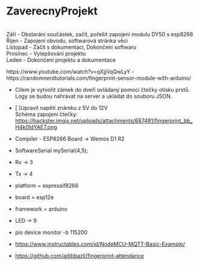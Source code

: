 # ZaverecnyProjekt
<br>Září - Obstarání součástek, začít, pořešit zapojení modulu DY50 s esp8266
<br>Říjen - Zapojení obvodu, softwarová stránka věci
<br>Listopad - Začít s dokumentací, Dokončení softwaru
<br>Prosinec - Vylepšování projektu
<br>Leden - Dokončení projektu a dokumentace
<link>https://www.youtube.com/watch?v=qXjjVqQwLyY</link>
- https://randomnerdtutorials.com/fingerprint-sensor-module-with-arduino/

- Cílem je vytvořit zámek do dveří ovládaný pomocí čtečky otisku prstů. Logy se budou nahrávat na server a ukládat do souboru JSON.

- [ ]Upravit napětí známku z 5V do 12V
<br>Schéma zapojení čtečky:
https://hackster.imgix.net/uploads/attachments/687481/fingerprint_bb_H4k0IdYAE7.png
- Compiler - ESP8266 Board -> Wemos D1 R2
- SoftwareSerial mySerial(4,5);
- Rx -> 3
- Tx -> 4
- platform = espressif8266
- board = esp12e
- framework = arduino
- LED -> 9
- pio device monitor -b 115200
- https://www.instructables.com/id/NodeMCU-MQTT-Basic-Example/
- https://github.com/adibbazli/fingerprint-attendance
